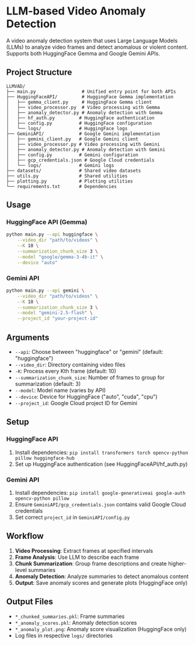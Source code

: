 # LLM-based Video Anomaly Detection

A video anomaly detection system that uses Large Language Models (LLMs) to analyze video frames and detect anomalous or violent content. Supports both HuggingFace Gemma and Google Gemini APIs.

## Project Structure

```
LLMVAD/
├── main.py                 # Unified entry point for both APIs
├── HuggingFaceAPI/         # HuggingFace Gemma implementation
│   ├── gemma_client.py     # HuggingFace Gemma client
│   ├── video_processor.py  # Video processing with Gemma
│   ├── anomaly_detector.py # Anomaly detection with Gemma
│   ├── hf_auth.py         # HuggingFace authentication
│   ├── config.py          # HuggingFace configuration
│   └── logs/              # HuggingFace logs
├── GeminiAPI/             # Google Gemini implementation
│   ├── gemini_client.py   # Google Gemini client
│   ├── video_processor.py # Video processing with Gemini
│   ├── anomaly_detector.py # Anomaly detection with Gemini
│   ├── config.py          # Gemini configuration
│   ├── gcp_credentials.json # Google Cloud credentials
│   └── logs/              # Gemini logs
├── datasets/              # Shared video datasets
├── utils.py               # Shared utilities
├── plotting.py            # Plotting utilities
└── requirements.txt       # Dependencies
```

## Usage

### HuggingFace API (Gemma)

```bash
python main.py --api huggingface \
    --video_dir "path/to/videos" \
    --K 10 \
    --summarization_chunk_size 3 \
    --model "google/gemma-3-4b-it" \
    --device "auto"
```

### Gemini API

```bash
python main.py --api gemini \
    --video_dir "path/to/videos" \
    --K 10 \
    --summarization_chunk_size 3 \
    --model "gemini-2.5-flash" \
    --project_id "your-project-id"
```

## Arguments

- `--api`: Choose between "huggingface" or "gemini" (default: "huggingface")
- `--video_dir`: Directory containing video files
- `-K`: Process every Kth frame (default: 10)
- `--summarization_chunk_size`: Number of frames to group for summarization (default: 3)
- `--model`: Model name (varies by API)
- `--device`: Device for HuggingFace ("auto", "cuda", "cpu")
- `--project_id`: Google Cloud project ID for Gemini

## Setup

### HuggingFace API
1. Install dependencies: `pip install transformers torch opencv-python pillow huggingface-hub`
2. Set up HuggingFace authentication (see HuggingFaceAPI/hf_auth.py)

### Gemini API
1. Install dependencies: `pip install google-generativeai google-auth opencv-python pillow`
2. Ensure `GeminiAPI/gcp_credentials.json` contains valid Google Cloud credentials
3. Set correct `project_id` in `GeminiAPI/config.py`

## Workflow

1. **Video Processing**: Extract frames at specified intervals
2. **Frame Analysis**: Use LLM to describe each frame
3. **Chunk Summarization**: Group frame descriptions and create higher-level summaries
4. **Anomaly Detection**: Analyze summaries to detect anomalous content
5. **Output**: Save anomaly scores and generate plots (HuggingFace only)

## Output Files

- `*_chunked_summaries.pkl`: Frame summaries
- `*_anomaly_scores.pkl`: Anomaly detection scores
- `*_anomaly_plot.png`: Anomaly score visualization (HuggingFace only)
- Log files in respective `logs/` directories





